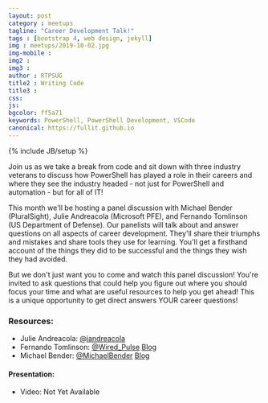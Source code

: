 ```yaml
---
layout: post
category : meetups
tagline: "Career Development Talk!"
tags : [bootstrap 4, web design, jekyll]
img : meetups/2019-10-02.jpg
img-mobile : 
img2 : 
img3 : 
author : RTPSUG
title2 : Writing Code
title3 : 
css: 
js: 
bgcolor: ff5a71
keywords: PowerShell, PowerShell Development, VSCode
canonical: https://fullit.github.io
---
```

{% include JB/setup %}

Join us as we take a break from code and sit down with three industry veterans to discuss how PowerShell has played a role in their careers and where they see the industry headed - not just for PowerShell and automation - but for all of IT!

<!--more-->

This month we'll be hosting a panel discussion with Michael Bender (PluralSight), Julie Andreacola (Microsoft PFE), and Fernando Tomlinson (US Department of Defense). Our panelists will talk about and answer questions on all aspects of career development. They'll share their triumphs and mistakes and share tools they use for learning. You'll get a firsthand account of the things they did to be successful and the things they wish they had avoided.

But we don't just want you to come and watch this panel discussion! You're invited to ask questions that could help you figure out where you should focus your time and what are useful resources to help you get ahead! This is a unique opportunity to get direct answers YOUR career questions!

### Resources:
- Julie Andreacola: [@jandreacola](https://twitter.com/jandreacola)
- Fernando Tomlinson: [@Wired_Pulse](https://twitter.com/Wired_Pulse) [Blog](https://cyberfibers.com/)
- Michael Bender: [@MichaelBender](https://twitter.com/MichaelBender) [Blog](https://www.itsallgeek2mike.com/)

#### Presentation:
- Video: Not Yet Available
